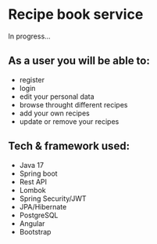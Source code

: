 # Recipe book service

In progress...

## As a user you will be able to: 
* register
* login
* edit your personal data
* browse throught different recipes
* add your own recipes
* update or remove your recipes

## Tech & framework used:
* Java 17
* Spring boot
* Rest API
* Lombok
* Spring Security/JWT
* JPA/Hibernate
* PostgreSQL
* Angular
* Bootstrap
